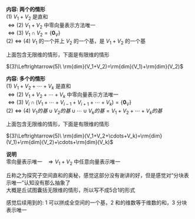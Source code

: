 **内容: 两个的情形**    
 $(1)\ V_1+V_2$ 是直和    
 $\Leftrightarrow(2)\ V_1+V_2$ 中零向量表示方法唯一    
 $\Leftrightarrow(3)\ V_1\cap V_2=\{\mathbf0_V\}$     
 $(2)\Leftrightarrow(4)\ V_1$ 的一个并上 $V_2$ 的一个基，是 $V_1+V_2$ 的一个基    
    
上面包含无限维的情形，下面是有限维的情形    
    
 $(3)\Leftrightarrow(5)\ \rm{dim}(V_1+V_2)=\rm{dim}(V_1)+\rm{dim}(V_2)$     
    
**内容: 多个的情形**    
 $(1)\ V_1+V_2+\cdots+V_k$ 是直和    
 $\Leftrightarrow(2)\ V_1+V_2+\cdots+V_k$ 中零向量表示方法唯一    
 $\Leftrightarrow(3)\ V_i\cap(V_1+\cdots+V_{i-1}+V_{i+1}+\cdots+V_k)=\{\mathbf0_V\}$     
 $(2)\Leftrightarrow(4)\ V_1的基\cup V_2的基\cup\cdots\cup V_k的基=V_1+V_2+\cdots+V_k的基$     
    
上面包含无限维的情形，下面是有限维的情形    
    
 $(3)\Leftrightarrow(5)\ \rm{dim}(V_1+V_2+\cdots+V_k)=\rm{dim}(V_1)+\rm{dim}(V_2)+\cdots+\rm{dim}(V_k)$     
    
**说明**    
零向量表示唯一 $\enspace\Rightarrow V_1+V_2$ 中任意向量表示唯一    
    
丘称之为探究子空间直和的奥秘，感觉这部分没有谢讲的好，但是感觉对“分块表示唯一”认知没有那么抽象了    
大概是丘试图囊括无限维的情形，所以写不成5合1的形式    
    
感觉后续用到的: 1 可以拼成全空间的一个基，2 和的维数等于维数的和，3 分块表示唯一    
